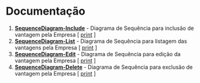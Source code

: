 # Documentação
1. <u>**SequenceDiagram-Include**</u> - Diagrama de Sequência para inclusão de vantagem pela Empresa [ [print](https://github.com/PhilippeVieira/MoedaEstudantil/blob/main/projeto/Prints/SequenceDiagrams/SequenceDiagram-Include.png) ]
2. <u>**SequenceDiagram-List**</u> - Diagrama de Sequência para listagem das vantagens pela Empresa [ [print](https://github.com/PhilippeVieira/MoedaEstudantil/blob/main/projeto/Prints/SequenceDiagrams/SequenceDiagram-List.png) ]
3. <u>**SequenceDiagram-Edit**</u> - Diagrama de Sequência para edição da vantagem pela Empresa [ [print](https://github.com/PhilippeVieira/MoedaEstudantil/blob/main/projeto/Prints/SequenceDiagrams/SequenceDiagram-Edit.png) ]
4. <u>**SequenceDiagram-Delete**</u> - Diagrama de Sequência para exclusão de vantagem pela Empresa [ [print](https://github.com/PhilippeVieira/MoedaEstudantil/blob/main/projeto/Prints/SequenceDiagrams/SequenceDiagram-Delete.png) ]


